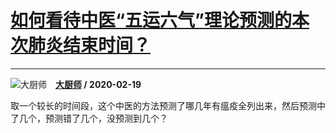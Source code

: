 # [如何看待中医“五运六气”理论预测的本次肺炎结束时间？](https://www.zhihu.com/answer/1024316046)

-------------------------------------------------------------------------

![大厨师](https://pic4.zhimg.com/da8e974dc.jpg?source=1940ef5c "大厨师")&emsp;**[大厨师](https://www.zhihu.com/people/gao-yue-38-44) / 2020-02-19**

取一个较长的时间段，这个中医的方法预测了哪几年有瘟疫全列出来，然后预测中了几个，预测错了几个，没预测到几个？

